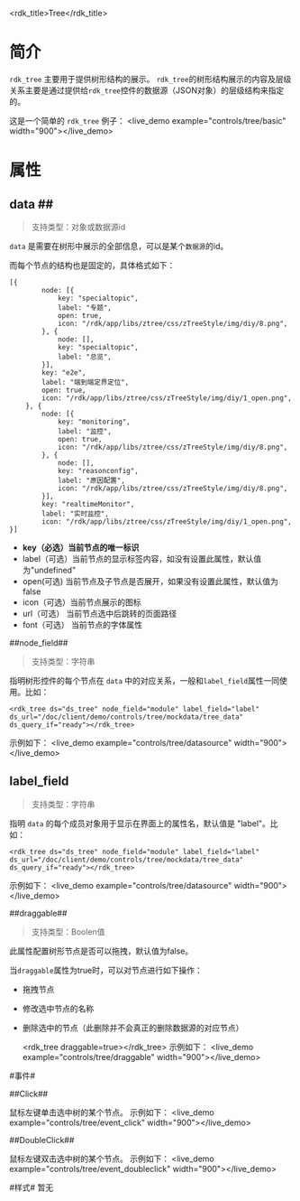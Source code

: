 <rdk_title>Tree</rdk_title>


# 简介 #

`rdk_tree` 主要用于提供树形结构的展示。
`rdk_tree`的树形结构展示的内容及层级关系主要是通过提供给`rdk_tree`控件的数据源（JSON对象）的层级结构来指定的。

这是一个简单的 `rdk_tree` 例子：
<live_demo example="controls/tree/basic" width="900"></live_demo>

# 属性 #

## data <binding></binding>##
> 支持类型：对象或数据源id

`data` 是需要在树形中展示的全部信息，可以是某个`数据源`的id。

而每个节点的结构也是固定的，具体格式如下：

    [{
            node: [{
                key: "specialtopic",
                label: "专题",
                open: true,
                icon: "/rdk/app/libs/ztree/css/zTreeStyle/img/diy/8.png",
            }, {
                node: [],
                key: "specialtopic",
                label: "总览",
            }],
            key: "e2e",
            label: "端到端定界定位",
            open: true,
            icon: "/rdk/app/libs/ztree/css/zTreeStyle/img/diy/1_open.png",
        }, {
            node: [{
                key: "monitoring",
                label: "监控",
                open: true,
                icon: "/rdk/app/libs/ztree/css/zTreeStyle/img/diy/8.png",
            }, {
                node: [],
                key: "reasonconfig",
                label: "原因配置",
                icon: "/rdk/app/libs/ztree/css/zTreeStyle/img/diy/8.png",
            }],
            key: "realtimeMonitor",
            label: "实时监控",
            icon: "/rdk/app/libs/ztree/css/zTreeStyle/img/diy/1_open.png",
    }]

- **key（必选）当前节点的唯一标识**
- label（可选）当前节点的显示标签内容，如没有设置此属性，默认值为"undefined"
- open(可选) 当前节点及子节点是否展开，如果没有设置此属性，默认值为false
- icon（可选）当前节点展示的图标
- url（可选） 当前节点选中后跳转的页面路径
- font（可选） 当前节点的字体属性

##node_field##
> 支持类型：字符串

指明树形控件的每个节点在 `data` 中的对应关系，一般和`label_field`属性一同使用。比如：

    <rdk_tree ds="ds_tree" node_field="module" label_field="label" 
	ds_url="/doc/client/demo/controls/tree/mockdata/tree_data" ds_query_if="ready"></rdk_tree>
示例如下：
<live_demo example="controls/tree/datasource" width="900"></live_demo>

## label_field ##
> 支持类型：字符串

指明 `data` 的每个成员对象用于显示在界面上的属性名，默认值是 "label"。比如：

    <rdk_tree ds="ds_tree" node_field="module" label_field="label" 
	ds_url="/doc/client/demo/controls/tree/mockdata/tree_data" ds_query_if="ready"></rdk_tree>

示例如下：
<live_demo example="controls/tree/datasource" width="900"></live_demo>

##draggable##
> 支持类型：Boolen值

此属性配置树形节点是否可以拖拽，默认值为false。

当`draggable`属性为true时，可以对节点进行如下操作：

- 拖拽节点
- 修改选中节点的名称
- 删除选中的节点（此删除并不会真正的删除数据源的对应节点）

    <rdk_tree draggable=true></rdk_tree>
示例如下：
<live_demo example="controls/tree/draggable" width="900"></live_demo>

#事件#

##Click##

鼠标左键单击选中树的某个节点。
示例如下：
<live_demo example="controls/tree/event_click" width="900"></live_demo>

##DoubleClick##

鼠标左键双击选中树的某个节点。
示例如下：
<live_demo example="controls/tree/event_doubleclick" width="900"></live_demo>

#样式#
暂无



